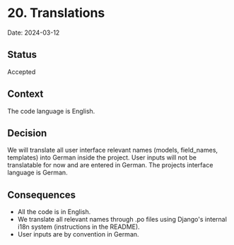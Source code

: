 # 20. Translations

Date: 2024-03-12

## Status

Accepted

## Context

The code language is English.

## Decision

We will translate all user interface relevant names (models, field_names, templates) into German inside the project.
User inputs will not be translatable for now and are entered in German.
The projects interface language is German.

## Consequences

* All the code is in English.
* We translate all relevant names through .po files using Django's internal i18n system (instructions in the README).
* User inputs are by convention in German.
